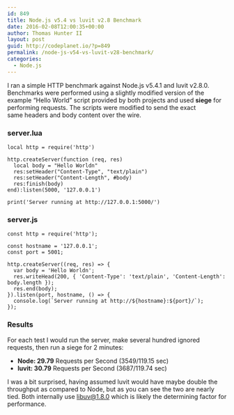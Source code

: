 ```yaml
---
id: 849
title: Node.js v5.4 vs luvit v2.8 Benchmark
date: 2016-02-08T12:00:35+00:00
author: Thomas Hunter II
layout: post
guid: http://codeplanet.io/?p=849
permalink: /node-js-v54-vs-luvit-v28-benchmark/
categories:
  - Node.js
---
```

I ran a simple HTTP benchmark against Node.js v5.4.1 and luvit v2.8.0. Benchmarks were performed using a slightly modified version of the example &#8220;Hello World&#8221; script provided by both projects and used **siege** for performing requests. The scripts were modified to send the exact same headers and body content over the wire.

### server.lua

<pre><code class="lua">local http = require('http')

http.createServer(function (req, res)
  local body = "Hello Worldn"
  res:setHeader("Content-Type", "text/plain")
  res:setHeader("Content-Length", #body)
  res:finish(body)
end):listen(5000, '127.0.0.1')

print('Server running at http://127.0.0.1:5000/')</code></pre>

### server.js

<pre><code class="javascript">const http = require('http');

const hostname = '127.0.0.1';
const port = 5001;

http.createServer((req, res) => {
  var body = 'Hello Worldn';
  res.writeHead(200, { 'Content-Type': 'text/plain', 'Content-Length': body.length });
  res.end(body);
}).listen(port, hostname, () => {
  console.log(`Server running at http://${hostname}:${port}/`);
});</code></pre>

### Results

For each test I would run the server, make several hundred ignored requests, then run a siege for 2 minutes:

  * **Node: 29.79** Requests per Second (3549/119.15 sec)
  * **luvit: 30.79** Requests per Second (3687/119.74 sec)

I was a bit surprised, having assumed luvit would have maybe double the throughput as compared to Node, but as you can see the two are nearly tied. Both internally use libuv@1.8.0 which is likely the determining factor for performance.